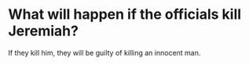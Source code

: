 # What will happen if the officials kill Jeremiah?

If they kill him, they will be guilty of killing an innocent man.

